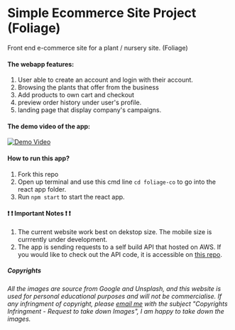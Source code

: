 # Simple Ecommerce Site Project (Foliage)
Front end e-commerce site for a plant / nursery site. (Foliage)

#### The webapp features: 
1. User able to create an account and login with their account. 
2. Browsing the plants that offer from the business 
3. Add products to own cart and checkout
4. preview order history under user's profile. 
5. landing page that display company's campaigns. 

#### The demo video of the app: 

[![Demo Video](http://img.youtube.com/vi/WmlTj3LQEnw/0.jpg)](https://youtu.be/WmlTj3LQEnw)

#### How to run this app?
1. Fork this repo 
2. Open up terminal and use this cmd line `cd foliage-co` to go into the react app folder. 
3. Run `npm start` to start the react app. 

#### :exclamation: :exclamation: Important Notes :exclamation: :exclamation:
1. The current website work best on dekstop size. The mobile size is currrently under development.
2. The app is sending requests to a self build API that hosted on AWS. If you would like to check out the API code, it is accessible on [this repo](https://github.com/kaixuan98/e-commerce-api).


##### *Copyrights*

*All the images are source from Google and Unsplash, and this website is used for personal educational purposes and will not be commercialise. If any infringment of copyright, please [email me](mailto:averychin7@gmail.com) with the subject "Copyrights Infringment - Request to take down Images", I am happy to take down the images.*
